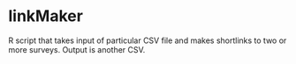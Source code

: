 # linkMaker
R script that takes input of particular CSV file and makes shortlinks to two or more surveys. Output is another CSV.
